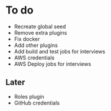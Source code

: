 # To do

- Recreate global seed
- Remove extra plugins
- Fix docker
- Add other plugins
- Add build and test jobs for interviews
- AWS credentials
- AWS Deploy jobs for interviews

## Later

- Roles plugin
- GitHub credentials
